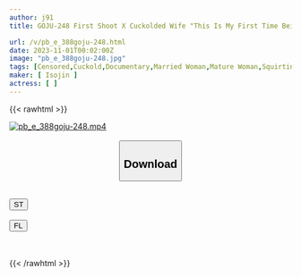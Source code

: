 ```yaml
---
author: j91
title: GOJU-248 First Shoot X Cuckolded Wife "This Is My First Time Being Fucked By A Man Other Than My Husband." Miki (40 Years Old)

url: /v/pb_e_388goju-248.html
date: 2023-11-01T00:02:00Z
image: "pb_e_388goju-248.jpg"
tags: [Censored,Cuckold,Documentary,Married Woman,Mature Woman,Squirting ]
maker: [ Isojin ]
actress: [ ]
---
```



{{< rawhtml >}}

<div class="video" data-videoid="K4ryOY28RGi0XDy">
    <a href="javascript:;">
        <img src="https://my.j91.asia/v/pb_e_388goju-248.jpg" width="WIDTH" height="HEIGHT" alt="pb_e_388goju-248.mp4" loading="lazy">
    </a>
</div>

<script type="text/javascript" src="https://j91.asia/asset/on-demand-st.js"></script>

<br>
  <link rel="stylesheet" href="https://j91.asia/asset/bs5.css">
  
  <center>
  <button class="btn btn-primary" type="button" data-bs-toggle="collapse" data-bs-target=".multi-collapse" aria-expanded="false" aria-controls="multiCollapseExample1 multiCollapseExample2"><h2>Download</h2></button></center>
</p>
<div class="row">
  <div class="col">
    <div class="collapse multi-collapse" id="multiCollapseExample1">
      <div class="card card-body">
	      	      <br>
<div class="buttons">  
<a href="https://streamtape.to/v/K4ryOY28RGi0XDy"><button class="btn-hover color-3"><i class="fa fa-download"></i> ST</button></a></div>
    </div>
  </div>
</div>
  <div class="col">
    <div class="collapse multi-collapse" id="multiCollapseExample2">
      <div class="card card-body">
	      <br>
<div class="buttons">
    <a href="https://filelions.online/f/unbet8sndhfk"><button class="btn-hover color-9"><i class="fa fa-download"></i> FL</button></a></div>
<br><br>
      </div>
    </div>
  </div>
</div>

{{< /rawhtml >}}
